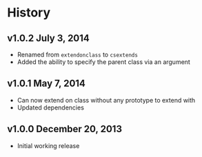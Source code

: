 # History

## v1.0.2 July 3, 2014
- Renamed from `extendonclass` to `csextends`
- Added the ability to specify the parent class via an argument

## v1.0.1 May 7, 2014
- Can now extend on class without any prototype to extend with
- Updated dependencies

## v1.0.0 December 20, 2013
- Initial working release
